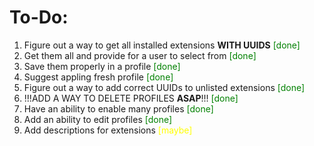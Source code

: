 # To-Do:

1. Figure out a way to get all installed extensions **WITH UUIDS** <span style="color:green">[done]</span>
2. Get them all and provide for a user to select from <span style="color:green">[done]</span>
3. Save them properly in a profile <span style="color:green">[done]</span>
4. Suggest appling fresh profile <span style="color:green">[done]</span>
5. Figure out a way to add correct UUIDs to unlisted extensions <span style="color:green">[done]</span>
6. !!!ADD A WAY TO DELETE PROFILES **ASAP**!!! <span style="color:green">[done]</span>
7. Have an ability to enable many profiles <span style="color:green">[done]</span>
8. Add an ability to edit profiles <span style="color:green">[done]</span>
9. Add descriptions for extensions <span style="color:yellow">[maybe]</span>
